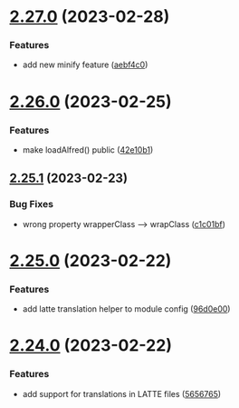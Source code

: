 # [2.27.0](https://github.com/baumrock/RockFrontend/compare/v2.26.0...v2.27.0) (2023-02-28)


### Features

* add new minify feature ([aebf4c0](https://github.com/baumrock/RockFrontend/commit/aebf4c0a9f896b44be8201b98d39cf20fb88a1c4))



# [2.26.0](https://github.com/baumrock/RockFrontend/compare/v2.25.1...v2.26.0) (2023-02-25)


### Features

* make loadAlfred() public ([42e10b1](https://github.com/baumrock/RockFrontend/commit/42e10b10d3e5ba1c51869912c8ec1a42f3851efc))



## [2.25.1](https://github.com/baumrock/RockFrontend/compare/v2.25.0...v2.25.1) (2023-02-23)


### Bug Fixes

* wrong property wrapperClass --> wrapClass ([c1c01bf](https://github.com/baumrock/RockFrontend/commit/c1c01bf36fa17ad716fbbdc277b9d35673733f4b))



# [2.25.0](https://github.com/baumrock/RockFrontend/compare/v2.24.0...v2.25.0) (2023-02-22)


### Features

* add latte translation helper to module config ([96d0e00](https://github.com/baumrock/RockFrontend/commit/96d0e00d1172cc702fd279214a7d0d047b9e2bfe))



# [2.24.0](https://github.com/baumrock/RockFrontend/compare/v2.23.0...v2.24.0) (2023-02-22)


### Features

* add support for translations in LATTE files ([5656765](https://github.com/baumrock/RockFrontend/commit/5656765b998ff00d16a1887f8a1b3bbf01e9ba12))



